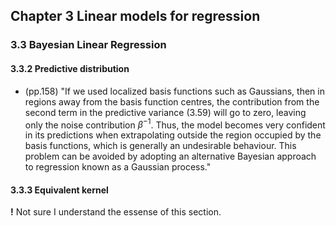 ## Chapter 3 Linear models for regression

### 3.3 Bayesian Linear Regression
#### 3.3.2 Predictive distribution
* (pp.158) "If we used localized basis functions such as Gaussians, then in regions away from the basis function centres, the contribution from the second term in the predictive variance (3.59) will go to zero, leaving only the noise contribution $\beta^{-1}$. Thus, the model becomes very confident in its predictions when extrapolating outside the region occupied by the basis functions, which is generally an undesirable behaviour. This problem can be avoided by adopting an alternative Bayesian approach to regression known as a Gaussian process."

#### 3.3.3 Equivalent kernel
**!** Not sure I understand the essense of this section.
